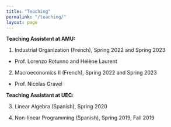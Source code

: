 ```yaml
---
title: "Teaching"
permalink: "/teaching/"
layout: page
---
```



**Teaching Assistant at AMU:**

1. Industrial Organization (French), Spring 2022 and Spring 2023
- Prof. Lorenzo Rotunno and Hélène Laurent


2. Macroeconomics II (French), Spring 2022 and Spring 2023
- Prof. Nicolas Gravel

**Teaching Assistant at UEC:**

3. Linear Algebra (Spanish), Spring 2020
   
4. Non-linear Programming (Spanish), Spring 2019, Fall 2019
